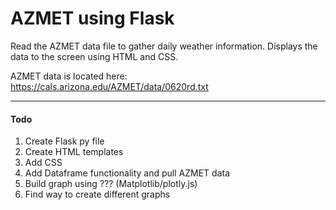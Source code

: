 # AZMET using Flask

Read the AZMET data file to gather daily weather information.  Displays the data to the screen using HTML and CSS.

AZMET data is located here: https://cals.arizona.edu/AZMET/data/0620rd.txt

---

#### Todo
1. Create Flask py file
2. Create HTML templates
3. Add CSS
4. Add Dataframe functionality and pull AZMET data
5. Build graph using ??? (Matplotlib/plotly.js)
6. Find way to create different graphs
